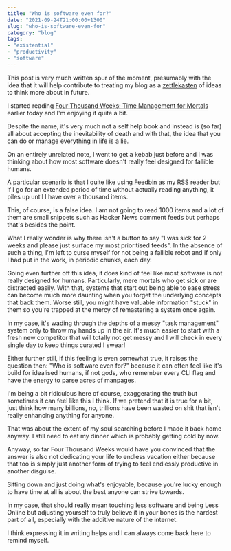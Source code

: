```yaml
---
title: "Who is software even for?"
date: "2021-09-24T21:00:00+1300"
slug: "who-is-software-even-for"
category: "blog"
tags:
- "existential"
- "productivity"
- "software"
---
```


This post is very much written spur of the moment, presumably with the idea that it will help contribute to treating my blog as a [zettlekasten](blog/zettelkasten-blog-a-good-idea/) of ideas to think more about in future.

I started reading [Four Thousand Weeks: Time Management for Mortals](https://us.macmillan.com/books/9780374159122) earlier today and I'm enjoying it quite a bit.

Despite the name, it's very much not a self help book and instead is (so far) all about accepting the inevitability of death and with that, the idea that you can do or manage everything in life is a lie.

On an entirely unrelated note, I went to get a kebab just before and I was thinking about how most software doesn't really feel designed for fallible humans.

A particular scenario is that I quite like using [Feedbin](https://feedbin.com/) as my RSS reader but if I go for an extended period of time without actually reading anything, it piles up until I have over a thousand items.

This, of course, is a false idea. I am not going to read 1000 items and a lot of them are small snippets such as Hacker News comment feeds but perhaps that's besides the point.

What I really wonder is why there isn't a button to say "I was sick for 2 weeks and please just surface my most prioritised feeds". In the absence of such a thing, I'm left to curse myself for not being a fallible robot and if only I had put in the work, in periodic chunks, each day.

Going even further off this idea, it does kind of feel like most software is not really designed for humans. Particularly, mere mortals who get sick or are distracted easily. With that, systems that start out being able to ease stress can become much more daunting when you forget the underlying concepts that back them. Worse still, you might have valuable information "stuck" in them so you're trapped at the mercy of remastering a system once again.

In my case, it's wading through the depths of a messy "task management" system only to throw my hands up in the air. It's much easier to start with a fresh new competitor that will totally not get messy and I will check in every single day to keep things curated I swear!

Either further still, if this feeling is even somewhat true, it raises the question then: "Who is software even for?" because it can often feel like it's build for idealised humans, if not gods, who remember every CLI flag and have the energy to parse acres of manpages.

I'm being a bit ridiculous here of course, exaggerating the truth but sometimes it can feel like this I think. If we pretend that it is true for a bit, just think how many billions, no, trillions have been wasted on shit that isn't really enhancing anything for anyone.

That was about the extent of my soul searching before I made it back home anyway. I still need to eat my dinner which is probably getting cold by now.

Anyway, so far Four Thousand Weeks would have you convinced that the answer is also not dedicating your life to endless vacation either because that too is simply just another form of trying to feel endlessly productive in another disguise.

Sitting down and just doing what's enjoyable, because you're lucky enough to have time at all is about the best anyone can strive towards.

In my case, that should really mean touching less software and being Less Online but adjusting yourself to truly believe it in your bones is the hardest part of all, especially with the additive nature of the internet.

I think expressing it in writing helps and I can always come back here to remind myself.